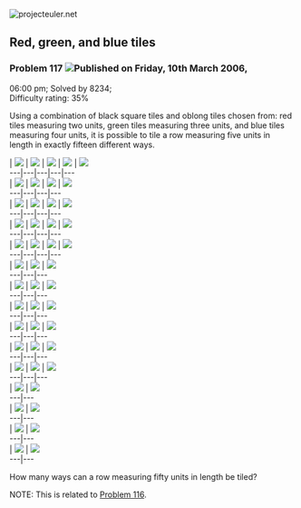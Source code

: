![projecteuler.net](images/print_page_logo.png)

## Red, green, and blue tiles

### Problem 117 ![](images/icon_info.png)Published on Friday, 10th March 2006,
06:00 pm; Solved by 8234;  
Difficulty rating: 35%

Using a combination of black square tiles and oblong tiles chosen from: red
tiles measuring two units, green tiles measuring three units, and blue tiles
measuring four units, it is possible to tile a row measuring five units in
length in exactly fifteen different ways.

| ![](images/spacer.gif) | ![](images/spacer.gif) | ![](images/spacer.gif) |
![](images/spacer.gif) | ![](images/spacer.gif)  
---|---|---|---|---  
| ![](images/spacer.gif) | ![](images/spacer.gif) | ![](images/spacer.gif) |
![](images/spacer.gif)  
---|---|---|---  
| ![](images/spacer.gif) | ![](images/spacer.gif) | ![](images/spacer.gif) |
![](images/spacer.gif)  
---|---|---|---  
| ![](images/spacer.gif) | ![](images/spacer.gif) | ![](images/spacer.gif) |
![](images/spacer.gif)  
---|---|---|---  
| ![](images/spacer.gif) | ![](images/spacer.gif) | ![](images/spacer.gif) |
![](images/spacer.gif)  
---|---|---|---  
| ![](images/spacer.gif) | ![](images/spacer.gif) | ![](images/spacer.gif)  
---|---|---  
| ![](images/spacer.gif) | ![](images/spacer.gif) | ![](images/spacer.gif)  
---|---|---  
| ![](images/spacer.gif) | ![](images/spacer.gif) | ![](images/spacer.gif)  
---|---|---  
| ![](images/spacer.gif) | ![](images/spacer.gif) | ![](images/spacer.gif)  
---|---|---  
| ![](images/spacer.gif) | ![](images/spacer.gif) | ![](images/spacer.gif)  
---|---|---  
| ![](images/spacer.gif) | ![](images/spacer.gif) | ![](images/spacer.gif)  
---|---|---  
| ![](images/spacer.gif) | ![](images/spacer.gif)  
---|---  
| ![](images/spacer.gif) | ![](images/spacer.gif)  
---|---  
| ![](images/spacer.gif) | ![](images/spacer.gif)  
---|---  
| ![](images/spacer.gif) | ![](images/spacer.gif)  
---|---  
  
  
How many ways can a row measuring fifty units in length be tiled?

NOTE: This is related to [Problem 116](problem=116).

  
  

